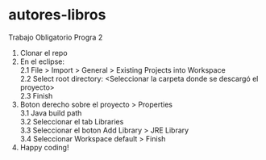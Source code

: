# autores-libros
Trabajo Obligatorio Progra 2

1. Clonar el repo<br>
2. En el eclipse:<br>
2.1 File > Import > General > Existing Projects into Workspace<br>
2.2 Select root directory: <Seleccionar la carpeta donde se descargó el proyecto><br>
2.3 Finish<br>
3. Boton derecho sobre el proyecto > Properties<br>
3.1 Java build path<br>
3.2 Seleccionar el tab Libraries<br>
3.3 Seleccionar el boton Add Library > JRE Library<br>
3.4 Seleccionar Workspace default > Finish<br>
4. Happy coding!

